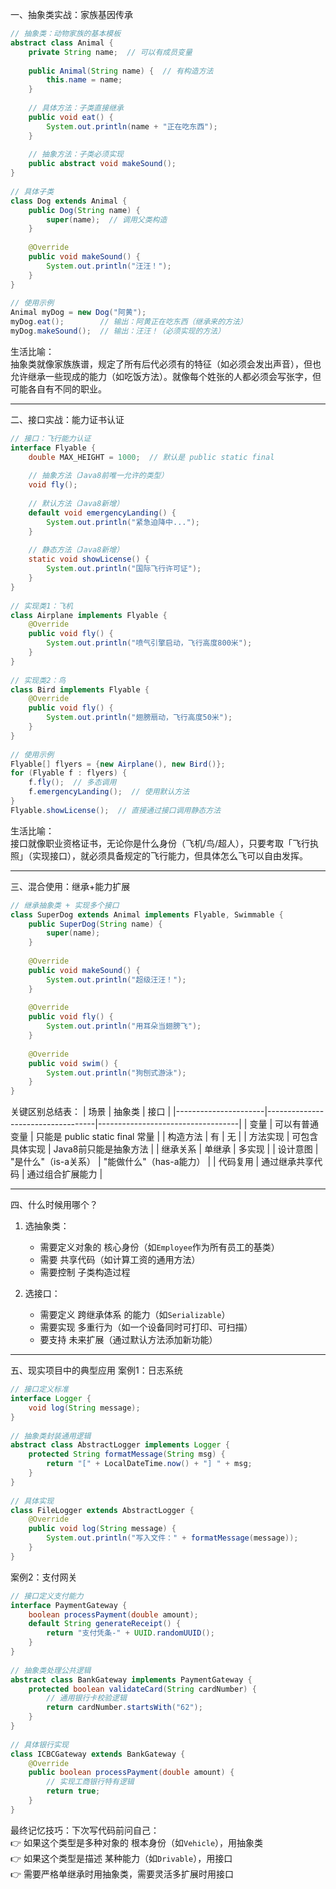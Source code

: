 
 
一、抽象类实战：家族基因传承 
```java 
// 抽象类：动物家族的基本模板 
abstract class Animal {
    private String name;  // 可以有成员变量 
    
    public Animal(String name) {  // 有构造方法 
        this.name = name;
    }
    
    // 具体方法：子类直接继承 
    public void eat() {
        System.out.println(name + "正在吃东西");
    }
    
    // 抽象方法：子类必须实现 
    public abstract void makeSound();
}
 
// 具体子类 
class Dog extends Animal {
    public Dog(String name) {
        super(name);  // 调用父类构造 
    }
    
    @Override 
    public void makeSound() {
        System.out.println("汪汪！");
    }
}
 
// 使用示例 
Animal myDog = new Dog("阿黄");
myDog.eat();        // 输出：阿黄正在吃东西（继承来的方法）
myDog.makeSound();  // 输出：汪汪！（必须实现的方法）
```
 
生活比喻：  
抽象类就像家族族谱，规定了所有后代必须有的特征（如必须会发出声音），但也允许继承一些现成的能力（如吃饭方法）。就像每个姓张的人都必须会写张字，但可能各自有不同的职业。
 
---
 
二、接口实战：能力证书认证 
```java 
// 接口：飞行能力认证 
interface Flyable {
    double MAX_HEIGHT = 1000;  // 默认是 public static final 
    
    // 抽象方法（Java8前唯一允许的类型）
    void fly();
    
    // 默认方法（Java8新增）
    default void emergencyLanding() {
        System.out.println("紧急迫降中...");
    }
    
    // 静态方法（Java8新增）
    static void showLicense() {
        System.out.println("国际飞行许可证");
    }
}
 
// 实现类1：飞机 
class Airplane implements Flyable {
    @Override 
    public void fly() {
        System.out.println("喷气引擎启动，飞行高度800米");
    }
}
 
// 实现类2：鸟 
class Bird implements Flyable {
    @Override 
    public void fly() {
        System.out.println("翅膀扇动，飞行高度50米");
    }
}
 
// 使用示例 
Flyable[] flyers = {new Airplane(), new Bird()};
for (Flyable f : flyers) {
    f.fly();  // 多态调用 
    f.emergencyLanding();  // 使用默认方法 
}
Flyable.showLicense();  // 直接通过接口调用静态方法 
```
 
生活比喻：  
接口就像职业资格证书，无论你是什么身份（飞机/鸟/超人），只要考取「飞行执照」（实现接口），就必须具备规定的飞行能力，但具体怎么飞可以自由发挥。
 
---
 
三、混合使用：继承+能力扩展 
```java 
// 继承抽象类 + 实现多个接口 
class SuperDog extends Animal implements Flyable, Swimmable {
    public SuperDog(String name) {
        super(name);
    }
    
    @Override 
    public void makeSound() {
        System.out.println("超级汪汪！");
    }
    
    @Override 
    public void fly() {
        System.out.println("用耳朵当翅膀飞");
    }
    
    @Override 
    public void swim() {
        System.out.println("狗刨式游泳");
    }
}
```
 
关键区别总结表：
| 场景                  | 抽象类                              | 接口                                |
|----------------------|-----------------------------------|-----------------------------------|
| 变量             | 可以有普通变量                     | 只能是 public static final 常量   |
| 构造方法         | 有                                | 无                                |
| 方法实现         | 可包含具体实现                     | Java8前只能是抽象方法             |
| 继承关系         | 单继承                            | 多实现                            |
| 设计意图         | "是什么"（is-a关系）              | "能做什么"（has-a能力）           |
| 代码复用         | 通过继承共享代码                  | 通过组合扩展能力                  |
 
---
 
四、什么时候用哪个？
1. 选抽象类：  
   - 需要定义对象的 核心身份（如`Employee`作为所有员工的基类）  
   - 需要 共享代码（如计算工资的通用方法）  
   - 需要控制 子类构造过程
 
2. 选接口：  
   - 需要定义 跨继承体系 的能力（如`Serializable`）  
   - 需要实现 多重行为（如一个设备同时可打印、可扫描）  
   - 要支持 未来扩展（通过默认方法添加新功能）
 
---
 
五、现实项目中的典型应用 
案例1：日志系统
```java 
// 接口定义标准 
interface Logger {
    void log(String message);
}
 
// 抽象类封装通用逻辑 
abstract class AbstractLogger implements Logger {
    protected String formatMessage(String msg) {
        return "[" + LocalDateTime.now() + "] " + msg;
    }
}
 
// 具体实现 
class FileLogger extends AbstractLogger {
    @Override 
    public void log(String message) {
        System.out.println("写入文件：" + formatMessage(message));
    }
}
```
 
案例2：支付网关
```java 
// 接口定义支付能力 
interface PaymentGateway {
    boolean processPayment(double amount);
    default String generateReceipt() {
        return "支付凭条-" + UUID.randomUUID();
    }
}
 
// 抽象类处理公共逻辑 
abstract class BankGateway implements PaymentGateway {
    protected boolean validateCard(String cardNumber) {
        // 通用银行卡校验逻辑 
        return cardNumber.startsWith("62");
    }
}
 
// 具体银行实现 
class ICBCGateway extends BankGateway {
    @Override 
    public boolean processPayment(double amount) {
        // 实现工商银行特有逻辑 
        return true;
    }
}
```
 
最终记忆技巧：下次写代码前问自己：  
👉 如果这个类型是多种对象的 根本身份（如`Vehicle`），用抽象类  
👉 如果这个类型是描述 某种能力（如`Drivable`），用接口  
👉 需要严格单继承时用抽象类，需要灵活多扩展时用接口
